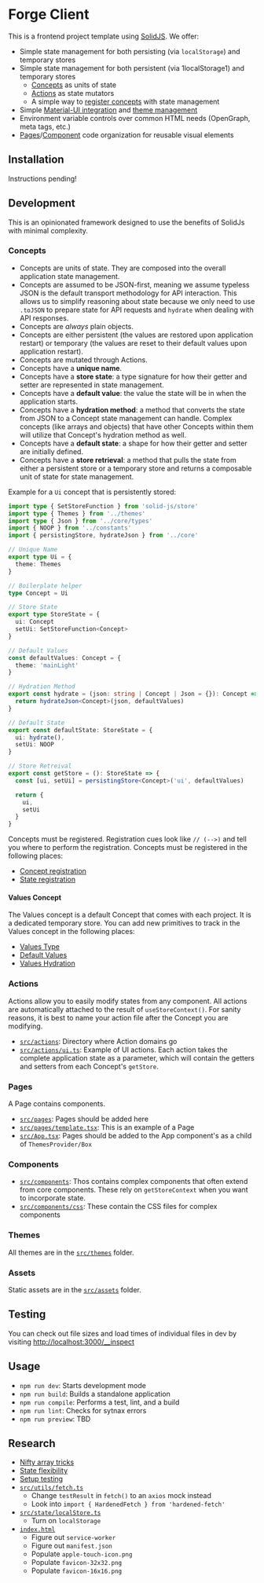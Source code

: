 # Forge Client

This is a frontend project template using [SolidJS](https://solidjs.com).  We offer:

* Simple state management for both persisting (via `localStorage`) and temporary stores
* Simple state management for both persistent (via 1localStorage1) and temporary stores
  * [Concepts](src/concepts) as units of state
  * [Actions](src/actions) as state mutators
  * A simple way to [register concepts](src/state/register.ts) with state management
* Simple [Material-UI integration](https://suid.io/) and [theme management](src/themes)
* Environment variable controls over common HTML needs (OpenGraph, meta tags, etc.)
* [Pages](src/pages)/[Component](src/components) code organization for reusable visual elements

## Installation

Instructions pending!

## Development

This is an opinionated framework designed to use the benefits of SolidJs with minimal complexity.

### Concepts

* Concepts are units of state. They are composed into the overall application state management.
* Concepts are assumed to be JSON-first, meaning we assume typeless JSON is the default transport methodology for API interaction. This allows us to simplify reasoning about state because we only need to use `.toJSON` to prepare state for API requests and `hydrate` when dealing with API responses.
* Concepts are _always_ plain objects.
* Concepts are either persistent (the values are restored upon application restart) or temporary (the values are reset to their default values upon application restart).
* Concepts are mutated through Actions.
* Concepts have a **unique name**.
* Concepts have a **store state**: a type signature for how their getter and setter are represented in state management.
* Concepts have a **default value**: the value the state will be in when the application starts.
* Concepts have a **hydration method**: a method that converts the state from JSON to a Concept state management can handle. Complex concepts (like arrays and objects) that have other Concepts within them will utilize that Concept's hydration method as well.
* Concepts have a **default state**: a shape for how their getter and setter are initially defined.
* Concepts have a **store retrieval**: a method that pulls the state from either a persistent store or a temporary store and returns a composable unit of state for state management.

Example for a `Ui` concept that is persistently stored:

```ts
import type { SetStoreFunction } from 'solid-js/store'
import type { Themes } from '../themes'
import type { Json } from '../core/types'
import { NOOP } from '../constants'
import { persistingStore, hydrateJson } from '../core'

// Unique Name
export type Ui = {
  theme: Themes
}

// Boilerplate helper
type Concept = Ui

// Store State
export type StoreState = {
  ui: Concept
  setUi: SetStoreFunction<Concept>
}

// Default Values
const defaultValues: Concept = {
  theme: 'mainLight'
}

// Hydration Method
export const hydrate = (json: string | Concept | Json = {}): Concept => {
  return hydrateJson<Concept>(json, defaultValues)
}

// Default State
export const defaultState: StoreState = {
  ui: hydrate(),
  setUi: NOOP
}

// Store Retreival
export const getStore = (): StoreState => {
  const [ui, setUi] = persistingStore<Concept>('ui', defaultValues)

  return {
    ui,
    setUi
  }
}
````

Concepts must be registered.  Registration cues look like `// (-->)` and tell you where to perform the registration.  Concepts must be registered in the following places:

* [Concept registration](src/concepts/register.ts)
* [State registration](src/state/register.ts)

#### Values Concept

The Values concept is a default Concept that comes with each project.  It is a dedicated temporary store.  You can add new primitives to track in the Values concept in the following places:

* [Values Type](src/concepts/values.ts:8)
* [Default Values](src/concepts/values.ts:20)
* [Values Hydration](src/concepts/values.ts:30)

### Actions

Actions allow you to easily modify states from any component.  All actions are automatically attached to the result of `useStoreContext()`.  For sanity reasons, it is best to name your action file after the Concept you are modifying.

* [`src/actions`](src/actions): Directory where Action domains go
* [`src/actions/ui.ts`](src/actions/ui.ts): Example of UI actions.  Each action takes the complete application state as a parameter, which will contain the getters and setters from each Concept's `getStore`.

### Pages

A Page contains components.

* [`src/pages`](src/pages): Pages should be added here
* [`src/pages/template.tsx`](src/pages/template.tsx): This is an example of a Page
* [`src/App.tsx`](src/App.tsx:42): Pages should be added to the App component's as a child of `ThemesProvider/Box`

### Components

* [`src/components`](src/components): Thos contains complex components that often extend from core components.  These rely on `getStoreContext` when you want to incorporate state.
* [`src/components/css`](src/components/css): These contain the CSS files for complex components

### Themes

All themes are in the [`src/themes`](src/themes) folder.

### Assets

Static assets are in the [`src/assets`](src/assets) folder.

## Testing

You can check out file sizes and load times of individual files in dev by visiting [http://localhost:3000/__inspect](http://localhost:3000/__inspect)

## Usage

* `npm run dev`: Starts development mode
* `npm run build`: Builds a standalone application
* `npm run compile`: Performs a test, lint, and a build
* `npm run lint`: Checks for sytnax errors
* `npm run preview`: TBD

## Research

* [Nifty array tricks](https://www.youtube.com/watch?v=hdUwDmprSmg)
* [State flexibility](https://www.youtube.com/watch?v=8cAEk4mH3pk)
* [Setup testing](https://docs.solidjs.com/guides/testing)
* [`src/utils/fetch.ts`](src/utils/fetch.ts)
  * Change `testResult` in `fetch()` to an `axios` mock instead
  * Look into `import { HardenedFetch } from 'hardened-fetch'`
* [`src/state/localStore.ts`](src/state/localStore.ts)
  * Turn on `localStorage`
* [`index.html`](index.html)
  * Figure out `service-worker`
  * Figure out `manifest.json`
  * Populate `apple-touch-icon.png`
  * Populate `favicon-32x32.png`
  * Populate `favicon-16x16.png`